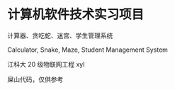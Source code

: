# 计算机软件技术实习项目

计算器、贪吃蛇、迷宫、学生管理系统

Calculator, Snake, Maze, Student Management System

江科大 20 级物联网工程 xyl

屎山代码，仅供参考
